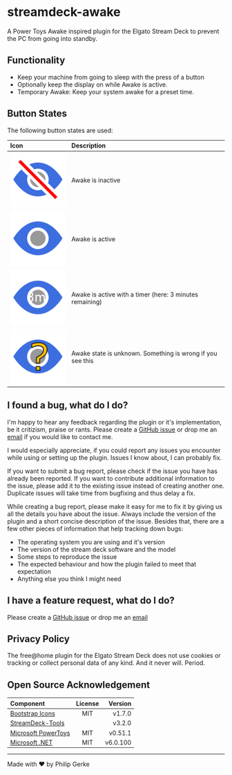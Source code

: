 # streamdeck-awake

A Power Toys Awake inspired plugin for the Elgato Stream Deck to prevent the PC from going into standby.

## Functionality

- Keep your machine from going to sleep with the press of a button
- Optionally keep the display on while Awake is active.
- Temporary Awake: Keep your system awake for a preset time.

## Button States

The following button states are used:

| Icon                                                          | Description                                                |
| :------------------------------------------------------------ | :--------------------------------------------------------- |
| ![Awake Off](StreamDeckAwake/Images/awakeOff@2x.png)          | Awake is inactive                                          |
| ![Awake On](StreamDeckAwake/Images/awakeOn@2x.png)            | Awake is active                                            |
| ![Timed Awake On](StreamDeckAwake/Images/awakeOnTimed@2x.png) | Awake is active with a timer (here: 3 minutes remaining)   |
| ![Awake Unknown](StreamDeckAwake/Images/awakeUnknown@2x.png)  | Awake state is unknown. Something is wrong if you see this |

## I found a bug, what do I do?

I'm happy to hear any feedback regarding the plugin or it's implementation, be it critizism, praise or rants. Please create a [GitHub issue](https://github.com/pgerke/streamdeck-awake/issues) or drop me an [email](mailto:info@philipgerke.com) if you would like to contact me.

I would especially appreciate, if you could report any issues you encounter while using or setting up the plugin. Issues I know about, I can probably fix.

If you want to submit a bug report, please check if the issue you have has already been reported. If you want to contribute additional information to the issue, please add it to the existing issue instead of creating another one. Duplicate issues will take time from bugfixing and thus delay a fix.

While creating a bug report, please make it easy for me to fix it by giving us all the details you have about the issue. Always include the version of the plugin and a short concise description of the issue. Besides that, there are a few other pieces of information that help tracking down bugs:

- The operating system you are using and it's version
- The version of the stream deck software and the model
- Some steps to reproduce the issue
- The expected behaviour and how the plugin failed to meet that expectation
- Anything else you think I might need

## I have a feature request, what do I do?

Please create a [GitHub issue](https://github.com/pgerke/streamdeck-awake/issues) or drop me an [email](mailto:info@philipgerke.com)

## Privacy Policy

The free@home plugin for the Elgato Stream Deck does not use cookies or tracking or collect personal data of any kind. And it never will. Period.

## Open Source Acknowledgement

| Component                                                         | License |  Version |
| :---------------------------------------------------------------- | :-----: | -------: |
| [Bootstrap Icons](https://icons.getbootstrap.com/)                |   MIT   |   v1.7.0 |
| [StreamDeck-Tools](https://github.com/BarRaider/streamdeck-tools) |         |   v3.2.0 |
| [Microsoft PowerToys](https://github.com/microsoft/PowerToys)     |   MIT   |  v0.51.1 |
| [Microsoft .NET](https://github.com/microsoft/dotnet)             |   MIT   | v6.0.100 |

<hr>

Made with ❤ by Philip Gerke

